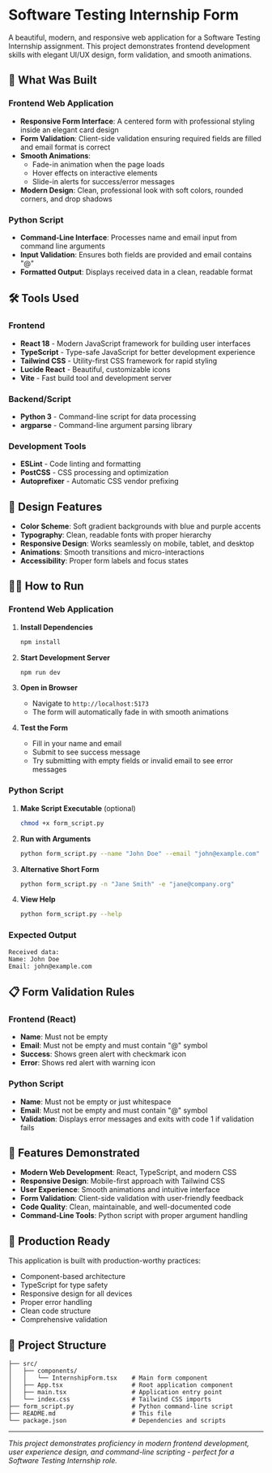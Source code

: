 # Software Testing Internship Form

A beautiful, modern, and responsive web application for a Software Testing Internship assignment. This project demonstrates frontend development skills with elegant UI/UX design, form validation, and smooth animations.

## 🚀 What Was Built

### Frontend Web Application
- **Responsive Form Interface**: A centered form with professional styling inside an elegant card design
- **Form Validation**: Client-side validation ensuring required fields are filled and email format is correct
- **Smooth Animations**: 
  - Fade-in animation when the page loads
  - Hover effects on interactive elements
  - Slide-in alerts for success/error messages
- **Modern Design**: Clean, professional look with soft colors, rounded corners, and drop shadows

### Python Script
- **Command-Line Interface**: Processes name and email input from command line arguments
- **Input Validation**: Ensures both fields are provided and email contains "@"
- **Formatted Output**: Displays received data in a clean, readable format

## 🛠️ Tools Used

### Frontend
- **React 18** - Modern JavaScript framework for building user interfaces
- **TypeScript** - Type-safe JavaScript for better development experience
- **Tailwind CSS** - Utility-first CSS framework for rapid styling
- **Lucide React** - Beautiful, customizable icons
- **Vite** - Fast build tool and development server

### Backend/Script
- **Python 3** - Command-line script for data processing
- **argparse** - Command-line argument parsing library

### Development Tools
- **ESLint** - Code linting and formatting
- **PostCSS** - CSS processing and optimization
- **Autoprefixer** - Automatic CSS vendor prefixing

## 🎨 Design Features

- **Color Scheme**: Soft gradient backgrounds with blue and purple accents
- **Typography**: Clean, readable fonts with proper hierarchy
- **Responsive Design**: Works seamlessly on mobile, tablet, and desktop
- **Animations**: Smooth transitions and micro-interactions
- **Accessibility**: Proper form labels and focus states

## 🏃‍♂️ How to Run

### Frontend Web Application

1. **Install Dependencies**
   ```bash
   npm install
   ```

2. **Start Development Server**
   ```bash
   npm run dev
   ```

3. **Open in Browser**
   - Navigate to `http://localhost:5173`
   - The form will automatically fade in with smooth animations

4. **Test the Form**
   - Fill in your name and email
   - Submit to see success message
   - Try submitting with empty fields or invalid email to see error messages

### Python Script

1. **Make Script Executable** (optional)
   ```bash
   chmod +x form_script.py
   ```

2. **Run with Arguments**
   ```bash
   python form_script.py --name "John Doe" --email "john@example.com"
   ```

3. **Alternative Short Form**
   ```bash
   python form_script.py -n "Jane Smith" -e "jane@company.org"
   ```

4. **View Help**
   ```bash
   python form_script.py --help
   ```

### Expected Output
```
Received data:
Name: John Doe
Email: john@example.com
```

## 📋 Form Validation Rules

### Frontend (React)
- **Name**: Must not be empty
- **Email**: Must not be empty and must contain "@" symbol
- **Success**: Shows green alert with checkmark icon
- **Error**: Shows red alert with warning icon

### Python Script
- **Name**: Must not be empty or just whitespace
- **Email**: Must not be empty and must contain "@" symbol
- **Validation**: Displays error messages and exits with code 1 if validation fails

## 🌟 Features Demonstrated

- **Modern Web Development**: React, TypeScript, and modern CSS
- **Responsive Design**: Mobile-first approach with Tailwind CSS
- **User Experience**: Smooth animations and intuitive interface
- **Form Validation**: Client-side validation with user-friendly feedback
- **Code Quality**: Clean, maintainable, and well-documented code
- **Command-Line Tools**: Python script with proper argument handling

## 🚀 Production Ready

This application is built with production-worthy practices:
- Component-based architecture
- TypeScript for type safety
- Responsive design for all devices
- Proper error handling
- Clean code structure
- Comprehensive validation

## 📁 Project Structure

```
├── src/
│   ├── components/
│   │   └── InternshipForm.tsx    # Main form component
│   ├── App.tsx                   # Root application component
│   ├── main.tsx                  # Application entry point
│   └── index.css                 # Tailwind CSS imports
├── form_script.py                # Python command-line script
├── README.md                     # This file
└── package.json                  # Dependencies and scripts
```

---

*This project demonstrates proficiency in modern frontend development, user experience design, and command-line scripting - perfect for a Software Testing Internship role.*